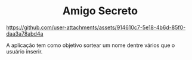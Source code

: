<h1 align="center"> Amigo Secreto </h1>

https://github.com/user-attachments/assets/914610c7-5e18-4b6d-85f0-daa3a78abd4a

A aplicação tem como objetivo sortear um nome dentre vários que o usuário inserir.
